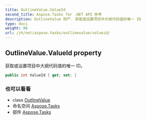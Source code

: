 ```yaml
---
title: OutlineValue.ValueId
second_title: Aspose.Tasks for .NET API 参考
description: OutlineValue 财产. 获取或设置项目中大纲代码值的唯一 ID
type: docs
weight: 90
url: /zh/net/aspose.tasks/outlinevalue/valueid/
---
```

## OutlineValue.ValueId property

获取或设置项目中大纲代码值的唯一 ID。

```csharp
public int ValueId { get; set; }
```

### 也可以看看

* class [OutlineValue](../)
* 命名空间 [Aspose.Tasks](../../outlinevalue/)
* 部件 [Aspose.Tasks](../../../)


